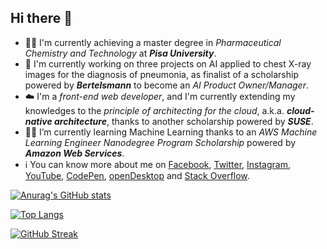 ## Hi there 👋
- :health_worker: I'm currently achieving a master degree in _Pharmaceutical Chemistry and Technology_ at **_Pisa University_**.
- :brain: I'm currently working on three projects on AI applied to chest X-ray images for the diagnosis of pneumonia, as finalist of a scholarship powered by **_Bertelsmann_** to become an _AI Product Owner/Manager_.
- :cloud: I'm a _front-end web developer_, and I'm currently extending my knowledges to the _principle of architecting for the cloud_, a.k.a. _**cloud-native architecture**_, thanks to another scholarship powered by **_SUSE_**.
- :man_technologist: I’m currently learning Machine Learning thanks to an _AWS Machine Learning Engineer Nanodegree Program Scholarship_ powered by **_Amazon Web Services_**.
- :information_source: You can know more about me on [Facebook](https://www.facebook.com/YourITAssistant), [Twitter](https://twitter.com/YourITAssistant), [Instagram](https://www.instagram.com/youritassistant.yita), [YouTube](https://www.youtube.com/@yitaverse), [CodePen](https://codepen.io/ChemBioScripting/pens/public/), [openDesktop](https://www.opendesktop.org/u/mitma) and [Stack Overflow](https://stackoverflow.com/users/2149425/riccardo-volpe?tab=profile).

[![Anurag's GitHub stats](https://github-readme-stats.vercel.app/api?username=ChemBioScripting&theme=default_repocard&show_icons=true)](https://github.com/anuraghazra/github-readme-stats)

[![Top Langs](https://github-readme-stats.vercel.app/api/top-langs/?username=ChemBioScripting&exclude_repo=termux-wayland,motion,cmatrix,pymol-open-source,scrcpy,byzanz,Glare,termux-app,vibrant.js,impressjs2pdf,TeXmaker,IngegneriaInformatica&layout=compact&langs_count=8)](https://github.com/anuraghazra/github-readme-stats)

[![GitHub Streak](https://github-readme-streak-stats.herokuapp.com/?user=ChemBioScripting&theme=high-contrast)](https://git.io/streak-stats)

<!--
**ChemBioScripting/ChemBioScripting** is a ✨ _special_ ✨ repository because its `README.md` (this file) appears on your GitHub profile.

Here are some ideas to get you started:

- 🔭 I’m currently working on ...
- 🌱 I’m currently learning ...
- 👯 I’m looking to collaborate on ...
- 🤔 I’m looking for help with ...
- 💬 Ask me about ...
- 📫 How to reach me: ...
- 😄 Pronouns: ...
- ⚡ Fun fact: ...
-->
